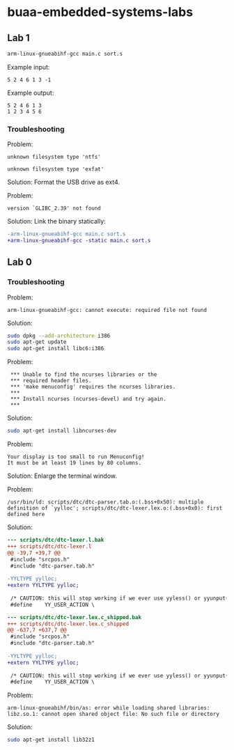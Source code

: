# buaa-embedded-systems-labs

## Lab 1

```sh
arm-linux-gnueabihf-gcc main.c sort.s
```

Example input:

```plaintext
5 2 4 6 1 3 -1
```

Example output:

```plaintext
5 2 4 6 1 3
1 2 3 4 5 6
```

### Troubleshooting

Problem:

```plaintext
unknown filesystem type 'ntfs'
```

```plaintext
unknown filesystem type 'exfat'
```

Solution: Format the USB drive as ext4.

Problem:

```plaintext
version `GLIBC_2.39' not found
```

Solution: Link the binary statically:

```patch
-arm-linux-gnueabihf-gcc main.c sort.s
+arm-linux-gnueabihf-gcc -static main.c sort.s
```

## Lab 0

### Troubleshooting

Problem:

```plaintext
arm-linux-gnueabihf-gcc: cannot execute: required file not found
```

Solution:

```sh
sudo dpkg --add-architecture i386
sudo apt-get update
sudo apt-get install libc6:i386
```

Problem:

```plaintext
 *** Unable to find the ncurses libraries or the
 *** required header files.
 *** 'make menuconfig' requires the ncurses libraries.
 *** 
 *** Install ncurses (ncurses-devel) and try again.
 *** 
```

Solution:

```sh
sudo apt-get install libncurses-dev
```

Problem:

```plaintext
Your display is too small to run Menuconfig!
It must be at least 19 lines by 80 columns.
```

Solution: Enlarge the terminal window.

Problem:

```plaintext
/usr/bin/ld: scripts/dtc/dtc-parser.tab.o:(.bss+0x50): multiple definition of `yylloc'; scripts/dtc/dtc-lexer.lex.o:(.bss+0x0): first defined here
```

Solution:

```patch
--- scripts/dtc/dtc-lexer.l.bak
+++ scripts/dtc/dtc-lexer.l
@@ -39,7 +39,7 @@
 #include "srcpos.h"
 #include "dtc-parser.tab.h"
 
-YYLTYPE yylloc;
+extern YYLTYPE yylloc;
 
 /* CAUTION: this will stop working if we ever use yyless() or yyunput() */
 #define	YY_USER_ACTION \
```

```patch
--- scripts/dtc/dtc-lexer.lex.c_shipped.bak
+++ scripts/dtc/dtc-lexer.lex.c_shipped
@@ -637,7 +637,7 @@
 #include "srcpos.h"
 #include "dtc-parser.tab.h"
 
-YYLTYPE yylloc;
+extern YYLTYPE yylloc;
 
 /* CAUTION: this will stop working if we ever use yyless() or yyunput() */
 #define	YY_USER_ACTION \
```

Problem:

```plaintext
arm-linux-gnueabihf/bin/as: error while loading shared libraries: libz.so.1: cannot open shared object file: No such file or directory
```

Solution:

```sh
sudo apt-get install lib32z1
```
